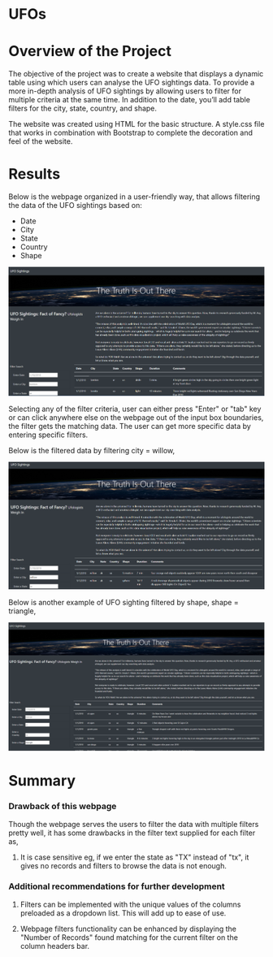# UFOs

# Overview of the Project
The objective of the project was to create a website that displays a dynamic table using which users can analyse the UFO sightings data. To provide a more in-depth analysis of UFO sightings by allowing users to filter for multiple criteria at the same time. In addition to the date, you’ll add table filters for the city, state, country, and shape. 

The website was created using HTML for the basic structure. A style.css file that works in combination with Bootstrap to complete the decoration and feel of the website.

# Results 
Below is the webpage organized in a user-friendly way, that allows filtering the data of the UFO sightings based on: 
*  Date
*  City
*  State
*  Country
*  Shape 


![UFO sighting webpage](static/images/UFOwebsite.png?raw=true)


Selecting any of the filter criteria, user can either press "Enter" or "tab" key or can click anywhere else on the webpage out of the input box boundaries, the filter gets the matching data. The user can get more specific data by entering specific filters. 

Below is the filtered data by filtering city = willow,

![UFOs webpage by city](static/images/UFOsFilterbycity.png?raw=true)

Below is another example of UFO sighting filtered by shape, shape = triangle,

![UFOs webpage by shape](static/images/UFOsfilterbyshape.png?raw=true)


# Summary 
### Drawback of this webpage
Though the webpage serves the users to filter the data with multiple filters pretty well, it has some drawbacks in the filter text supplied for each filter as,
1. It is case sensitive eg, if we enter the state as "TX" instead of "tx", it gives no records and filters to browse the data is not enough.

### Additional recommendations for further development

1. Filters can be implemented with the unique values of the columns preloaded as a dropdown list. This will add up to ease of use.

2. Webpage filters functionality can be enhanced by displaying the "Number of Records" found matching for the current filter on the column headers bar.



